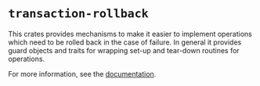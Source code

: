 # `transaction-rollback`

This crates provides mechanisms to make it easier to implement operations
which need to be rolled back in the case of failure. In general it provides guard objects 
and traits for wrapping set-up and tear-down routines for operations.

For more information, see the [documentation](https://docs.rs/transaction-rollback/latest).
